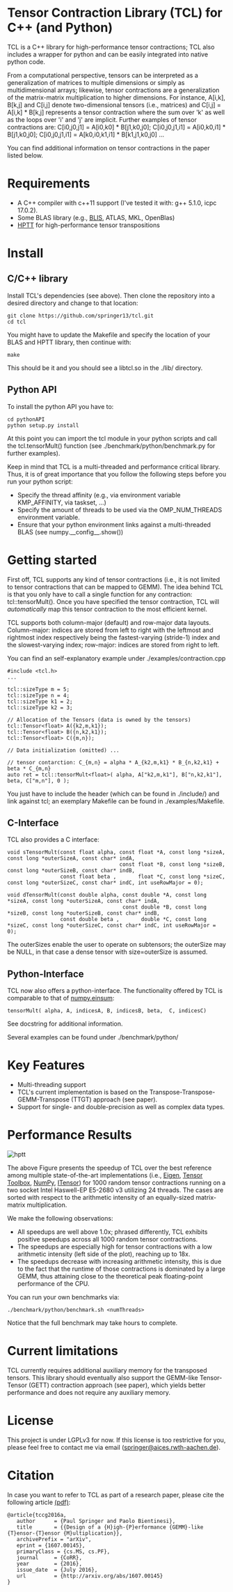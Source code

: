 # Tensor Contraction Library (TCL) for C++ (and Python)

TCL is a C++ library for high-performance tensor contractions; TCL also includes
a wrapper for python and can be easily integrated into native python code.

From a computational perspective, tensors
can be interpreted as a generalization of matrices to multiple dimensions or simply as
multidimensional arrays; likewise, tensor contractions
are a generalization of the matrix-matrix multiplication to higher
dimensions. For instance, A[i,k], B[k,j] and C[i,j] denote two-dimensional
tensors (i.e., matrices) and C[i,j] = A[i,k] * B[k,j] represents a tensor
contraction where the sum over 'k' as well as the loops over 'i' and 'j' are
implicit. Further examples of tensor contractions are: C[i0,j0,j1] = A[i0,k0] * B[j1,k0,j0];
C[i0,j0,j1,i1] = A[i0,k0,i1] * B[j1,k0,j0]; C[i0,j0,j1,i1] = A[k0,i0,k1,i1] * B[k1,j1,k0,j0] ...

You can find additional information on tensor contractions in the paper listed
below.

# Requirements

* A C++ compiler with c++11 support (I've tested it with: g++ 5.1.0, icpc 17.0.2).
* Some BLAS library (e.g., [BLIS](https://github.com/flame/blis), ATLAS, MKL,
  OpenBlas)
* [HPTT](https://github.com/springer13/hptt) for high-performance tensor transpositions

# Install

## C/C++ library

Install TCL's dependencies (see above). Then clone the repository into a desired directory and change to that location:

    git clone https://github.com/springer13/tcl.git
    cd tcl 

You might have to update the Makefile and specify the location of your BLAS and
HPTT library, then continue with:

    make

This should be it and you should see a libtcl.so in the ./lib/ directory.

## Python API

To install the python API you have to:

    cd pythonAPI
    python setup.py install

At this point you can import the tcl module in your python scripts and call the
tcl.tensorMult() function (see ./benchmark/python/benchmark.py for further examples).

Keep in mind that TCL is a multi-threaded and performance critical library.
Thus, it is of great importance that you follow the following steps before you
run your python script:

* Specify the thread affinity (e.g., via environment variable KMP_AFFINITY, via taskset, ...)
* Specify the amount of threads to be used via the OMP_NUM_THREADS environment
  variable.
* Ensure that your python environment links against a multi-threaded BLAS (see
  numpy.\_\_config\_\_.show())

# Getting started

First off, TCL supports any kind of tensor contractions (i.e., it is not limited
to tensor contractions that can be mapped to GEMM). The idea behind TCL is that you only 
have to call a single function for any contraction: tcl::tensorMult(). Once you
have specified the tensor contraction, TCL will _automatically_ map this tensor
contraction to the most efficient kernel.

TCL supports both column-major (default) and row-major data layouts. Column-major: indices are stored
from left to right with the leftmost and rightmost index respectively being
the fastest-varying (stride-1) index and the slowest-varying index; row-major: indices are stored
from right to left.

You can find an self-explanatory example under ./examples/contraction.cpp

    #include <tcl.h>
    ...

    tcl::sizeType m = 5;
    tcl::sizeType n = 4;
    tcl::sizeType k1 = 2;
    tcl::sizeType k2 = 3;

    // Allocation of the Tensors (data is owned by the tensors)
    tcl::Tensor<float> A({k2,m,k1});
    tcl::Tensor<float> B({n,k2,k1});
    tcl::Tensor<float> C({m,n});

    // Data initialization (omitted) ...

    // tensor contarction: C_{m,n} = alpha * A_{k2,m,k1} * B_{n,k2,k1} + beta * C_{m,n}
    auto ret = tcl::tensorMult<float>( alpha, A["k2,m,k1"], B["n,k2,k1"], beta, C["m,n"], 0 );


You just have to include the header (which can be found in ./include/) and link
against tcl; an exemplary Makefile can be found in ./examples/Makefile.

## C-Interface

TCL also provides a C interface:

    void sTensorMult(const float alpha, const float *A, const long *sizeA, const long *outerSizeA, const char* indA,
                                        const float *B, const long *sizeB, const long *outerSizeB, const char* indB,
                     const float beta ,       float *C, const long *sizeC, const long *outerSizeC, const char* indC, int useRowMajor = 0);

    void dTensorMult(const double alpha, const double *A, const long *sizeA, const long *outerSizeA, const char* indA,
                                         const double *B, const long *sizeB, const long *outerSizeB, const char* indB,
                     const double beta ,       double *C, const long *sizeC, const long *outerSizeC, const char* indC, int useRowMajor = 0);

The outerSizes enable the user to operate on subtensors; the outerSize may be NULL, in that
case a dense tensor with size=outerSize is assumed.

## Python-Interface

TCL now also offers a python-interface. The functionality offered by TCL is comparable to that of [numpy.einsum](https://docs.scipy.org/doc/numpy/reference/generated/numpy.einsum.html):

    tensorMult( alpha, A, indicesA, B, indicesB, beta,  C, indicesC)

See docstring for additional information.

Several examples can be found under ./benchmark/python/

# Key Features

* Multi-threading support
* TCL's current implementation is based on the
  Transpose-Transpose-GEMM-Transpose (TTGT) approach (see paper).
* Support for single- and double-precision as well as complex data types.


# Performance Results

![hptt](https://github.com/springer13/tcl/blob/master/misc/tcl_speedup.png)

The above Figure presents the speedup of TCL over the best 
reference among multiple state-of-the-art implementations (i.e., [Eigen](eigen.tuxfamily.org), 
[Tensor Toolbox](http://www.sandia.gov/~tgkolda/TensorToolbox), [NumPy](http://www.numpy.org/), [ITensor](http://itensor.org/)) for 1000 random tensor contractions running on a two
socket Intel Haswell-EP E5-2680 v3 utilizing 24 threads. The cases are sorted with respect to the arithmetic
intensity of an equally-sized matrix-matrix multiplication. 

We make the following observations: 

* All speedups are well above 1.0x; phrased differently, TCL exhibits positive speedups across all 1000 random tensor contractions. 
* The speedups are especially high for tensor contractions with a low arithmetic intensity (left side of the plot), reaching up to 18x. 
* The speedups decrease with increasing arithmetic intensity, this is due to the fact that the runtime of those contractions is dominated by a large GEMM, thus attaining close to the theoretical peak floating-point performance of the CPU.

You can run your own benchmarks via:

    ./benchmark/python/benchmark.sh <numThreads>

Notice that the full benchmark may take hours to complete.

# Current limitations

TCL currently requires additional auxiliary memory for the transposed tensors. 
This library should eventually also support the GEMM-like Tensor-Tensor (GETT)
contraction approach (see paper), which yields better performance and does not
require any auxiliary memory.


# License

This project is under LGPLv3 for now. If this license is too restrictive for you,
please feel free to contact me via email (springer@aices.rwth-aachen.de).


# Citation

In case you want to refer to TCL as part of a research paper, please cite the following
article [(pdf)](https://arxiv.org/abs/1607.00145):
```
@article{tccg2016a,
   author      = {Paul Springer and Paolo Bientinesi},
   title       = {{Design of a {H}igh-{P}erformance {GEMM}-like {T}ensor-{T}ensor {M}ultiplication}},
   archivePrefix = "arXiv",
   eprint = {1607.00145},
   primaryClass = {cs.MS, cs.PF},
   journal     = {CoRR},
   year        = {2016},
   issue_date  = {July 2016},
   url         = {http://arxiv.org/abs/1607.00145}
}
``` 


